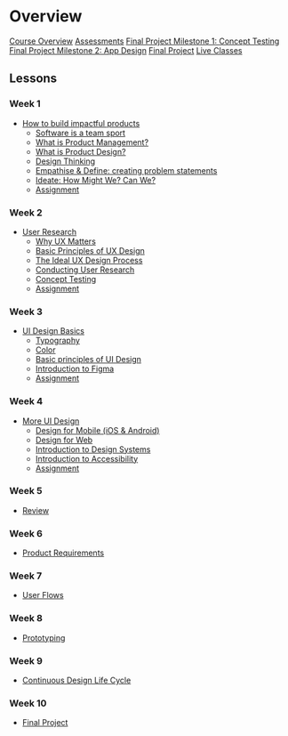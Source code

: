 # Overview

[Course Overview](pm-and-design.md)
[Assessments](assessments.md)
[Final Project Milestone 1: Concept Testing](concept-testing.md)
[Final Project Milestone 2: App Design](app-designs.md)
[Final Project](final-project.md)
[Live Classes]()


## Lessons

### Week 1

- [How to build impactful products](lessons/software-dev-teams.md)
  - [Software is a team sport](lessons/software-team/basics.md)
  - [What is Product Management?](lessons/software-team/what-is-pm.md)
  - [What is Product Design?](lessons/software-team/what-is-design.md)
  - [Design Thinking](lessons/software-team/design-thinking.md)
  - [Empathise & Define: creating problem statements](lessons/software-team/empathize-and-define.md)
  - [Ideate: How Might We? Can We?](lessons/software-team/how-might-we.md)
  - [Assignment](lessons/software-team/assignment.md)

### Week 2

- [User Research](lessons/ux-design-process.md)
  - [Why UX Matters](lessons/ux-design-process/why-ux-matters.md)
  - [Basic Principles of UX Design](lessons/ux-design-process/principles-ux-design.md)
  - [The Ideal UX Design Process](lessons/ux-design-process/ideal-design-process.md)
  - [Conducting User Research](lessons/ux-design-process/conducting-user-research.md)
  - [Concept Testing](lessons/ux-design-process/concept-testing.md)
  - [Assignment](lessons/ux-design-process/assignment.md)

### Week 3

- [UI Design Basics](lessons/ui-design-basics.md)
  - [Typography](lessons/ui-design-basics/typography.md)
  - [Color](lessons/ui-design-basics/color.md)
  - [Basic principles of UI Design](lessons/ui-design-basics/basic-principles.md)
  - [Introduction to Figma](lessons/ui-design-basics/introduction-to-Figma.md)
  - [Assignment](lessons/ui-design-basics/assignment.md)


### Week 4

- [More UI Design](lessons/more-ui-design.md)
  - [Design for Mobile (iOS & Android)](lessons/more-ui-design/mobile.md)
  - [Design for Web](lessons/more-ui-design/web.md)
  - [Introduction to Design Systems](lessons/more-ui-design/design-systems.md)
  - [Introduction to Accessibility](lessons/more-ui-design/accessibility.md)
  - [Assignment](lessons/more-ui-design/assignment.md)

### Week 5
- [Review]()


### Week 6
- [Product Requirements]()


### Week 7
- [User Flows]()

### Week 8
- [Prototyping]()


### Week 9
- [Continuous Design Life Cycle]()

### Week 10
- [Final Project](final-project.md)

